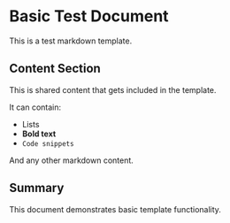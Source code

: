 # Basic Test Document

This is a test markdown template.

## Content Section

This is shared content that gets included in the template.

It can contain:
- Lists
- **Bold text**
- `Code snippets`

And any other markdown content.

## Summary

This document demonstrates basic template functionality.
